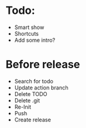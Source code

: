 # Todo:

- Smart show
- Shortcuts
- Add some intro?

# Before release

- Search for todo
- Update action branch
- Delete TODO
- Delete .git
- Re-Init
- Push
- Create release
